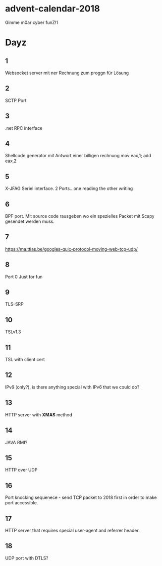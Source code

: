 # advent-calendar-2018
Gimme m0ar cyber funZ!1

# Dayz

## 1
Websocket server mit ner Rechnung zum proggn für Lösung

## 2
SCTP Port

## 3
.net RPC interface

## 4
Shellcode generator mit Antwort einer billigen rechnung mov eax,1; add eax,2

## 5 
X-JFAG
Seriel interface. 2 Ports.. one reading the other writing

## 6
BPF port. Mit source code rausgeben wo ein spezielles Packet mit Scapy gesendet werden muss.

## 7
https://ma.ttias.be/googles-quic-protocol-moving-web-tcp-udp/

## 8
Port 0 Just for fun 

## 9

TLS-SRP

## 10

TSLv1.3

## 11

TSL with client cert

## 12

IPv6 (only?), is there anything special with IPv6 that we could do?

## 13

HTTP server with **XMAS** method

## 14

JAVA RMI?

## 15

HTTP over UDP

## 16

Port knocking sequenece - send TCP packet to 2018 first in order to make port accessible.

## 17

HTTP server that requires special user-agent and referrer header.

## 18

UDP port with DTLS?